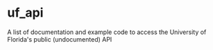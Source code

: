 # uf_api
A list of documentation and example code to access the University of Florida's public (undocumented) API
